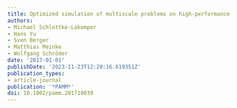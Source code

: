```yaml
---
title: Optimized simulation of multiscale problems on high-performance computers
authors:
- Michael Schlottke-Lakemper
- Hans Yu
- Sven Berger
- Matthias Meinke
- Wolfgang Schröder
date: '2017-01-01'
publishDate: '2023-11-23T12:20:16.619351Z'
publication_types:
- article-journal
publication: '*PAMM*'
doi: 10.1002/pamm.201710039
---
```

